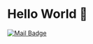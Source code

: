 # Hello World 👋
[![Mail Badge](https://img.shields.io/badge/Paleo-xiaolong.qiu%40foxmail.com-red)](mailto:xiaolong.qiu@foxmail.com)
